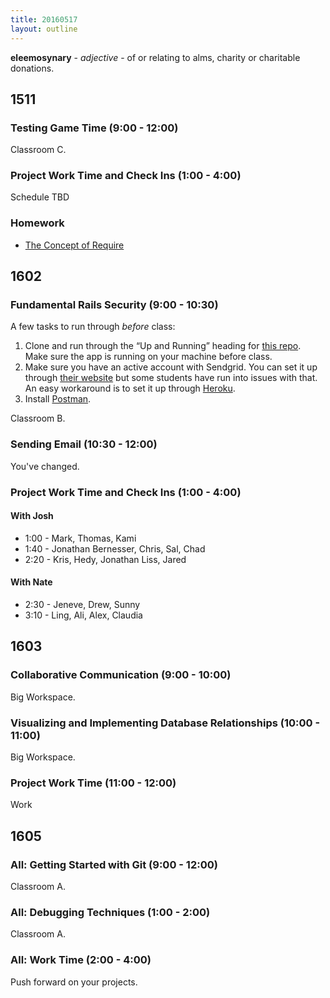 ```yaml
---
title: 20160517
layout: outline
---
```


**eleemosynary** - _adjective_ - of or relating to alms, charity or
charitable donations.

## 1511

### Testing Game Time (9:00 - 12:00)

Classroom C.

### Project Work Time and Check Ins (1:00 - 4:00)  

Schedule TBD

### Homework

- [The Concept of Require](https://gist.github.com/rrgayhart/dca2796a0aa3f43ccf98e43973dec933)

## 1602

### Fundamental Rails Security (9:00 - 10:30)

A few tasks to run through ​*before*​ class:

1. Clone and run through the “Up and Running” heading for [this repo](https://github.com/turingschool-examples/store_engine). Make sure the app is running on your machine before class.
2. Make sure you have an active account with Sendgrid. You can set it up through [their website](https://sendgrid.com/marketing/sendgrid-services) but some students have run into issues with that. An easy workaround is to set it up through [Heroku](https://devcenter.heroku.com/articles/sendgrid).
3. Install [Postman](https://www.getpostman.com/).

Classroom B.

### Sending Email (10:30 - 12:00)

You've changed.

### Project Work Time and Check Ins (1:00 - 4:00)

#### With Josh
  - 1:00 -  Mark, Thomas, Kami
  - 1:40 - Jonathan Bernesser, Chris, Sal, Chad
  - 2:20 - Kris, Hedy, Jonathan Liss, Jared

#### With Nate
  - 2:30 - Jeneve, Drew, Sunny
  - 3:10 - Ling, Ali, Alex, Claudia


## 1603

### Collaborative Communication (9:00 - 10:00)

Big Workspace.

### Visualizing and Implementing Database Relationships (10:00 - 11:00)

Big Workspace.

### Project Work Time (11:00 - 12:00)

Work


## 1605

### All: Getting Started with Git (9:00 - 12:00)

Classroom A.

### All: Debugging Techniques (1:00 - 2:00)

Classroom A.

### All: Work Time (2:00 - 4:00)

Push forward on your projects.
